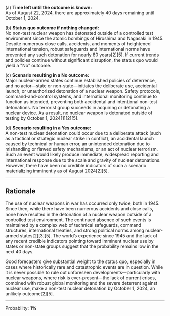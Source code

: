 (a) **Time left until the outcome is known:**  
As of August 22, 2024, there are approximately 40 days remaining until October 1, 2024.

(b) **Status quo outcome if nothing changed:**  
No non-test nuclear weapon has detonated outside of a controlled test environment since the atomic bombings of Hiroshima and Nagasaki in 1945. Despite numerous close calls, accidents, and moments of heightened international tension, robust safeguards and international norms have prevented any such detonation for nearly 80 years[2][5]. If current trends and policies continue without significant disruption, the status quo would yield a "No" outcome.

(c) **Scenario resulting in a No outcome:**  
Major nuclear-armed states continue established policies of deterrence, and no actor—state or non-state—initiates the deliberate use, accidental launch, or unauthorized detonation of a nuclear weapon. Safety protocols, command-and-control systems, and international monitoring continue to function as intended, preventing both accidental and intentional non-test detonations. No terrorist group succeeds in acquiring or detonating a nuclear device. As a result, no nuclear weapon is detonated outside of testing by October 1, 2024[1][2][5].

(d) **Scenario resulting in a Yes outcome:**  
A non-test nuclear detonation could occur due to a deliberate attack (such as a tactical or strategic nuclear strike in conflict), an accidental launch caused by technical or human error, an unintended detonation due to mishandling or flawed safety mechanisms, or an act of nuclear terrorism. Such an event would likely produce immediate, widespread reporting and international response due to the scale and gravity of nuclear detonations. However, there have been no credible indicators of such a scenario materializing imminently as of August 2024[2][5].

---

## Rationale

The use of nuclear weapons in war has occurred only twice, both in 1945. Since then, while there have been numerous accidents and close calls, none have resulted in the detonation of a nuclear weapon outside of a controlled test environment. The continued absence of such events is maintained by a complex web of technical safeguards, command structures, international treaties, and strong political norms among nuclear-armed states[2][3][5]. The world’s experience since 1945 and the lack of any recent credible indicators pointing toward imminent nuclear use by states or non-state groups suggest that the probability remains low in the next 40 days.

Good forecasters give substantial weight to the status quo, especially in cases where historically rare and catastrophic events are in question. While it is never possible to rule out unforeseen developments—particularly with nuclear weapons, where risk is ever-present—the lack of current crises, combined with robust global monitoring and the severe deterrent against nuclear use, make a non-test nuclear detonation by October 1, 2024, an unlikely outcome[2][5].

---

Probability: **1%**